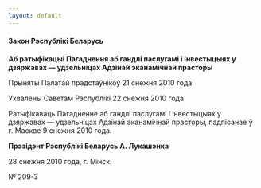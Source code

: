 ```yaml
---
layout: default
---
```


#### Закон Рэспублікі Беларусь

**Аб ратыфікацыі Пагаднення аб гандлі паслугамі і інвестыцыях у
дзяржавах — удзельніцах Адзінай эканамічнай прасторы**

Прыняты Палатай прадстаўнікоў 21 снежня 2010 года

Ухвалены Саветам Рэспублікі 22 снежня 2010 года

Ратыфікаваць Пагадненне аб гандлі паслугамі і інвестыцыях у дзяржавах —
удзельніцах Адзінай эканамічнай прасторы, падпісанае ў г. Маскве 9
снежня 2010 года.

**Прэзідэнт Рэспублікі Беларусь А. Лукашэнка**

28 снежня 2010 года, г. Мінск.

№ 209-З
